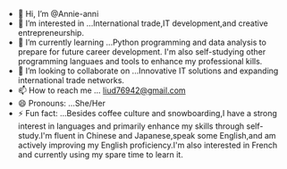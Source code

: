 - 👋 Hi, I’m @Annie-anni
- 👀 I’m interested in ...International trade,IT development,and creative entrepreneurship.
- 🌱 I’m currently learning ...Python programming and data analysis to prepare for future career development. I'm also self-studying other programming languaes and tools to enhance my professional kills.
- 💞️ I’m looking to collaborate on ...Innovative IT solutions and expanding international trade networks.
- 📫 How to reach me ... liud76942@gmail.com
- 😄 Pronouns: ...She/Her
- ⚡ Fun fact: ...Besides coffee culture and snowboarding,I have a strong interest in languages and primarily enhance my skills through self-study.I'm fluent in Chinese and Japanese,speak some English,and am actively improving my English proficiency.I'm also interested in French and currently using my spare time to learn it.

<!---
Annie-anni/Annie-anni is a ✨ special ✨ repository because its `README.md` (this file) appears on your GitHub profile.
You can click the Preview link to take a look at your changes.
--->
